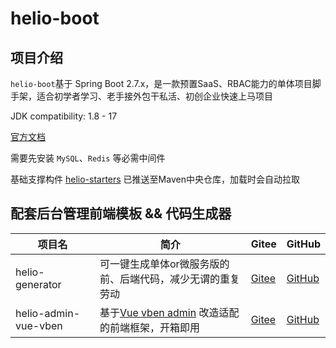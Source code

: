 # helio-boot

## 项目介绍
`helio-boot`基于 Spring Boot 2.7.x，是一款预置SaaS、RBAC能力的单体项目脚手架，适合初学者学习、老手接外包干私活、初创企业快速上马项目

JDK compatibility: 1.8 - 17

[官方文档](https://helio.uncarbon.cc/)

需要先安装 `MySQL`、`Redis` 等必需中间件

基础支撑构件 [helio-starters](https://github.com/uncarbon97/helio-starters) 已推送至Maven中央仓库，加载时会自动拉取

## 配套后台管理前端模板 && 代码生成器
| 项目名 | 简介 | Gitee | GitHub
| ---- | ---- | ---- | ---- |
| helio-generator | 可一键生成单体or微服务版的前、后端代码，减少无谓的重复劳动 | [Gitee](https://gitee.com/uncarbon97/helio-generator) | [GitHub](https://github.com/uncarbon97/helio-generator)
| helio-admin-vue-vben | 基于[Vue vben admin](https://github.com/anncwb/vue-vben-admin) 改造适配的前端框架，开箱即用 | [Gitee](https://gitee.com/uncarbon97/helio-admin-vue-vben) | [GitHub](https://github.com/uncarbon97/helio-admin-vue-vben)
